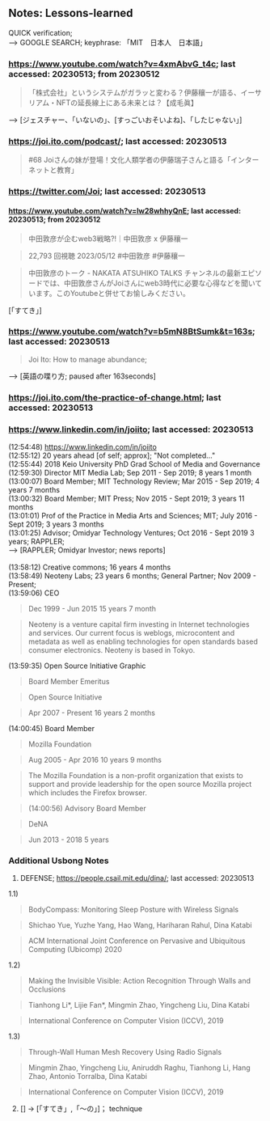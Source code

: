 
## Notes: Lessons-learned

QUICK verification;<br/>
--> GOOGLE SEARCH; keyphrase: 「MIT　日本人　日本語」

### https://www.youtube.com/watch?v=4xmAbvG_t4c; last accessed: 20230513; from 20230512

> 「株式会社」というシステムがガラッと変わる？伊藤穰一が語る、イーサリアム・NFTの延長線上にある未来とは？【成毛眞】

--> [ジェスチャー、「いないの」、[すっごいおそいよね]、「したじゃない」]

### https://joi.ito.com/podcast/; last accessed: 20230513

> #68 Joiさんの妹が登場！文化人類学者の伊藤瑞子さんと語る「インターネットと教育」

### https://twitter.com/Joi; last accessed: 20230513

#### https://www.youtube.com/watch?v=Iw28whhyQnE; last accessed: 20230513; from 20230512

> 中田敦彦が企むweb3戦略?!｜中田敦彦 x 伊藤穰一

> 22,793 回視聴  2023/05/12  #中田敦彦 #伊藤穰一

> 中田敦彦のトーク - NAKATA ATSUHIKO TALKS チャンネルの最新エピソードでは、中田敦彦さんがJoiさんにweb3時代に必要な心得などを聞いています。このYoutubeと併せてお愉しみください。

[「すてき」]

### https://www.youtube.com/watch?v=b5mN8BtSumk&t=163s; last accessed: 20230513

> Joi Ito: How to manage abundance; 

--> [英語の喋り方; paused after 163seconds]

### https://joi.ito.com/the-practice-of-change.html; last accessed: 20230513

### https://www.linkedin.com/in/joiito; last accessed: 20230513

(12:54:48) https://www.linkedin.com/in/joiito<br/>
(12:55:12) 20 years ahead [of self; approx]; "Not completed..."<br/>
(12:55:44) 2018 Keio University PhD Grad School of Media and Governance<br/>
(12:59:30) Director MIT Media Lab; Sep 2011 - Sep 2019; 8 years 1 month<br/>
(13:00:07) Board Member; MIT Technology Review; Mar 2015 - Sep 2019; 4 years 7 months<br/>
(13:00:32) Board Member; MIT Press; Nov 2015 - Sept 2019; 3 years 11 months<br/>
(13:01:01) Prof of the Practice in Media Arts and Sciences; MIT; July 2016 - Sept 2019; 3 years 3 months<br/>
(13:01:25) Advisor; Omidyar Technology Ventures; Oct 2016 - Sept 2019 3 years; RAPPLER;<br/>
--> [RAPPLER; Omidyar Investor; news reports]<br/>
<br/>
(13:58:12) Creative commons; 16 years 4 months<br/>
(13:58:49) Neoteny Labs; 23 years 6 months; General Partner; Nov 2009 - Present;<br/>
(13:59:06) CEO<br/>

> Dec 1999 - Jun 2015 15 years 7 month

> Neoteny is a venture capital firm investing in Internet technologies and services. Our current focus is weblogs, microcontent and metadata as well as enabling technologies for open standards based consumer electronics. Neoteny is based in Tokyo.

(13:59:35) Open Source Initiative Graphic

> Board Member Emeritus

> Open Source Initiative

> Apr 2007 - Present 16 years 2 months

(14:00:45) Board Member

> Mozilla Foundation

> Aug 2005 - Apr 2016 10 years 9 months

> The Mozilla Foundation is a non-profit organization that exists to support and provide leadership for the open source Mozilla project which includes the Firefox browser.

> (14:00:56) Advisory Board Member

> DeNA

> Jun 2013 - 2018 5 years

### Additional Usbong Notes

1) DEFENSE; https://people.csail.mit.edu/dina/; last accessed: 20230513

1.1)
>    BodyCompass: Monitoring Sleep Posture with Wireless Signals

>    Shichao Yue, Yuzhe Yang, Hao Wang, Hariharan Rahul, Dina Katabi

>    ACM International Joint Conference on Pervasive and Ubiquitous Computing (Ubicomp) 2020

1.2) 
>    Making the Invisible Visible: Action Recognition Through Walls and Occlusions

>    Tianhong Li*, Lijie Fan*, Mingmin Zhao, Yingcheng Liu, Dina Katabi

>    International Conference on Computer Vision (ICCV), 2019

1.3) 
>    Through-Wall Human Mesh Recovery Using Radio Signals

>    Mingmin Zhao, Yingcheng Liu, Aniruddh Raghu, Tianhong Li, Hang Zhao, Antonio Torralba, Dina Katabi

>    International Conference on Computer Vision (ICCV), 2019

2) [] -> [「すてき」,「〜の」]； technique

